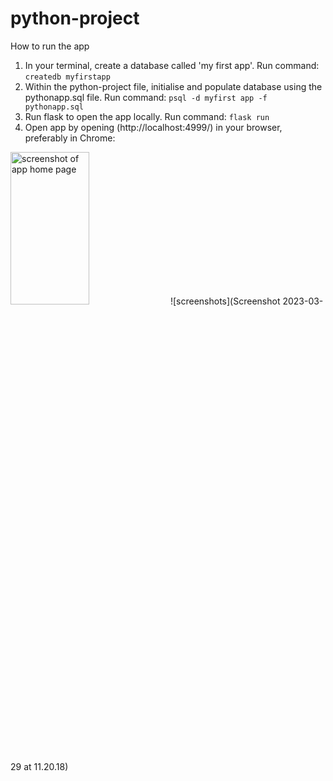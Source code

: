 # python-project

How to run the app

1. In your terminal, create a database called 'my first app'.
Run command:
```createdb myfirstapp```
2. Within the python-project file, initialise and populate database using the pythonapp.sql file.
Run command:
```psql -d myfirst app -f pythonapp.sql```
3. Run flask to open the app locally.
Run command:
```flask run```
4. Open app by opening (http://localhost:4999/) in your browser, preferably in Chrome:
<img src="screenshots/homepage.png" alt="screenshot of app home page" width="50%" height="25%">
![screenshots](Screenshot 2023-03-29 at 11.20.18)